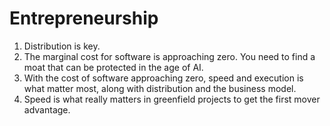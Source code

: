# Entrepreneurship

1. Distribution is key.
1. The marginal cost for software is approaching zero. You need to find a moat that can be protected
   in the age of AI.
1. With the cost of software approaching zero, speed and execution is what matter most, along with
   distribution and the business model.
1. Speed is what really matters in greenfield projects to get the first mover advantage.
